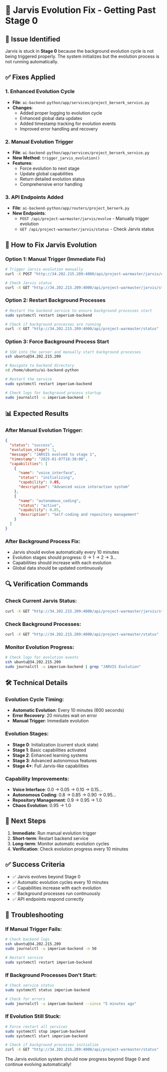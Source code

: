 # 🔧 Jarvis Evolution Fix - Getting Past Stage 0

## 🚨 **Issue Identified**

Jarvis is stuck in **Stage 0** because the background evolution cycle is not being triggered properly. The system initializes but the evolution process is not running automatically.

## ✅ **Fixes Applied**

### 1. **Enhanced Evolution Cycle**
- **File**: `ai-backend-python/app/services/project_berserk_service.py`
- **Changes**:
  - Added proper logging to evolution cycle
  - Enhanced global data updates
  - Added timestamp tracking for evolution events
  - Improved error handling and recovery

### 2. **Manual Evolution Trigger**
- **File**: `ai-backend-python/app/services/project_berserk_service.py`
- **New Method**: `trigger_jarvis_evolution()`
- **Features**:
  - Force evolution to next stage
  - Update global capabilities
  - Return detailed evolution status
  - Comprehensive error handling

### 3. **API Endpoints Added**
- **File**: `ai-backend-python/app/routers/project_berserk.py`
- **New Endpoints**:
  - `POST /api/project-warmaster/jarvis/evolve` - Manually trigger evolution
  - `GET /api/project-warmaster/jarvis/status` - Check Jarvis status

## 🚀 **How to Fix Jarvis Evolution**

### **Option 1: Manual Trigger (Immediate Fix)**

```bash
# Trigger Jarvis evolution manually
curl -X POST "http://34.202.215.209:4000/api/project-warmaster/jarvis/evolve"

# Check Jarvis status
curl -X GET "http://34.202.215.209:4000/api/project-warmaster/jarvis/status"
```

### **Option 2: Restart Background Processes**

```bash
# Restart the backend service to ensure background processes start
sudo systemctl restart imperium-backend

# Check if background processes are running
curl -X GET "http://34.202.215.209:4000/api/project-warmaster/status"
```

### **Option 3: Force Background Process Start**

```bash
# SSH into the server and manually start background processes
ssh ubuntu@34.202.215.209

# Navigate to backend directory
cd /home/ubuntu/ai-backend-python

# Restart the service
sudo systemctl restart imperium-backend

# Check logs for background process startup
sudo journalctl -u imperium-backend -f
```

## 📊 **Expected Results**

### **After Manual Evolution Trigger:**
```json
{
  "status": "success",
  "evolution_stage": 1,
  "message": "JARVIS evolved to stage 1",
  "timestamp": "2025-01-07T18:30:00",
  "capabilities": [
    {
      "name": "voice_interface",
      "status": "initializing",
      "capability": 0.05,
      "description": "Advanced voice interaction system"
    },
    {
      "name": "autonomous_coding",
      "status": "active",
      "capability": 0.85,
      "description": "Self-coding and repository management"
    }
  ]
}
```

### **After Background Process Fix:**
- Jarvis should evolve automatically every 10 minutes
- Evolution stages should progress: 0 → 1 → 2 → 3...
- Capabilities should increase with each evolution
- Global data should be updated continuously

## 🔍 **Verification Commands**

### **Check Current Jarvis Status:**
```bash
curl -X GET "http://34.202.215.209:4000/api/project-warmaster/jarvis/status"
```

### **Check Background Processes:**
```bash
curl -X GET "http://34.202.215.209:4000/api/project-warmaster/status"
```

### **Monitor Evolution Progress:**
```bash
# Check logs for evolution events
ssh ubuntu@34.202.215.209
sudo journalctl -u imperium-backend | grep "JARVIS Evolution"
```

## 🛠️ **Technical Details**

### **Evolution Cycle Timing:**
- **Automatic Evolution**: Every 10 minutes (600 seconds)
- **Error Recovery**: 20 minutes wait on error
- **Manual Trigger**: Immediate evolution

### **Evolution Stages:**
- **Stage 0**: Initialization (current stuck state)
- **Stage 1**: Basic capabilities activated
- **Stage 2**: Enhanced learning systems
- **Stage 3**: Advanced autonomous features
- **Stage 4+**: Full Jarvis-like capabilities

### **Capability Improvements:**
- **Voice Interface**: 0.0 → 0.05 → 0.10 → 0.15...
- **Autonomous Coding**: 0.8 → 0.85 → 0.90 → 0.95...
- **Repository Management**: 0.9 → 0.95 → 1.0
- **Chaos Evolution**: 0.95 → 1.0

## 🎯 **Next Steps**

1. **Immediate**: Run manual evolution trigger
2. **Short-term**: Restart backend service
3. **Long-term**: Monitor automatic evolution cycles
4. **Verification**: Check evolution progress every 10 minutes

## ✅ **Success Criteria**

- ✅ Jarvis evolves beyond Stage 0
- ✅ Automatic evolution cycles every 10 minutes
- ✅ Capabilities increase with each evolution
- ✅ Background processes run continuously
- ✅ API endpoints respond correctly

## 🚨 **Troubleshooting**

### **If Manual Trigger Fails:**
```bash
# Check backend logs
ssh ubuntu@34.202.215.209
sudo journalctl -u imperium-backend -n 50

# Restart service
sudo systemctl restart imperium-backend
```

### **If Background Processes Don't Start:**
```bash
# Check service status
sudo systemctl status imperium-backend

# Check for errors
sudo journalctl -u imperium-backend --since "5 minutes ago"
```

### **If Evolution Still Stuck:**
```bash
# Force restart all services
sudo systemctl stop imperium-backend
sudo systemctl start imperium-backend

# Check if background processes initialize
curl -X GET "http://34.202.215.209:4000/api/project-warmaster/status"
```

The Jarvis evolution system should now progress beyond Stage 0 and continue evolving automatically! 